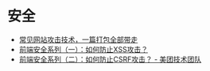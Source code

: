 # 安全

* [常见网站攻击技术，一篇打包全部带走](https://mp.weixin.qq.com/s/8icBQurPVBZhMStJlyPOOA)
* [前端安全系列（一）：如何防止XSS攻击？](https://juejin.cn/post/6844903685122703367#heading-6)
* [前端安全系列（二）：如何防止CSRF攻击？ - 美团技术团队](https://tech.meituan.com/2018/10/11/fe-security-csrf.html)
